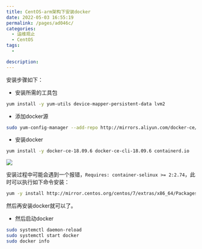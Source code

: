 ```yaml
---
title: CentOS-arm架构下安装docker
date: 2022-05-03 16:55:19
permalink: /pages/ad046c/
categories:
  - 运维观止
  - CentOS
tags:
  - 

description: 
---
```



安装步骤如下：

- 安装所需的工具包

```sh
yum install -y yum-utils device-mapper-persistent-data lvm2
```
- 添加docker源

```sh
sudo yum-config-manager --add-repo http://mirrors.aliyun.com/docker-ce/linux/centos/docker-ce.repo
```

- 安装docker

```sh
yum install -y docker-ce-18.09.6 docker-ce-cli-18.09.6 containerd.io
```

![](http://t.eryajf.net/imgs/2022/05/1cab6963969618be.jpg)

安装过程中可能会遇到一个报错，`Requires: container-selinux >= 2:2.74`，此时可以执行如下命令安装：

```sh
yum -y install http://mirror.centos.org/centos/7/extras/x86_64/Packages/container-selinux-2.107-3.el7.noarch.rpm
```

然后再安装docker就可以了。

- 然后启动docker

```sh
sudo systemctl daemon-reload
sudo systemctl start docker
sudo docker info
```